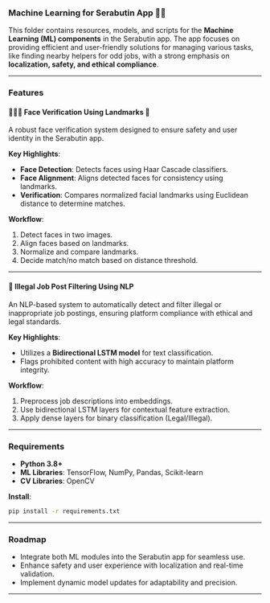 ### Machine Learning for Serabutin App 🚀🤖  

This folder contains resources, models, and scripts for the **Machine Learning (ML) components** in the Serabutin app. The app focuses on providing efficient and user-friendly solutions for managing various tasks, like finding nearby helpers for odd jobs, with a strong emphasis on **localization, safety, and ethical compliance**.

---

### Features  

#### 🧑‍🤝‍🧑 Face Verification Using Landmarks 🌟  
A robust face verification system designed to ensure safety and user identity in the Serabutin app.  

**Key Highlights**:  
- **Face Detection**: Detects faces using Haar Cascade classifiers.  
- **Face Alignment**: Aligns detected faces for consistency using landmarks.  
- **Verification**: Compares normalized facial landmarks using Euclidean distance to determine matches.  

**Workflow**:  
1. Detect faces in two images.  
2. Align faces based on landmarks.  
3. Normalize and compare landmarks.  
4. Decide match/no match based on distance threshold.   

---

#### 🤖 Illegal Job Post Filtering Using NLP  
An NLP-based system to automatically detect and filter illegal or inappropriate job postings, ensuring platform compliance with ethical and legal standards.  

**Key Highlights**:  
- Utilizes a **Bidirectional LSTM model** for text classification.  
- Flags prohibited content with high accuracy to maintain platform integrity.  

**Workflow**:  
1. Preprocess job descriptions into embeddings.  
2. Use bidirectional LSTM layers for contextual feature extraction.  
3. Apply dense layers for binary classification (Legal/Illegal).

---

### Requirements  
- **Python 3.8+**  
- **ML Libraries**: TensorFlow, NumPy, Pandas, Scikit-learn  
- **CV Libraries**: OpenCV  

**Install**:  
```bash  
pip install -r requirements.txt  
```  

---

### Roadmap  
- Integrate both ML modules into the Serabutin app for seamless use.  
- Enhance safety and user experience with localization and real-time validation.  
- Implement dynamic model updates for adaptability and precision.  

---  
